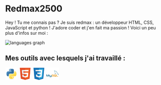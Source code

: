 # Redmax2500

Hey ! Tu me connais pas ? Je suis redmax : un développeur HTML, CSS, JavaScript et python ! J'adore coder et j'en fait ma passion ! Voici un peu plus d'infos sur moi :

<div align="left">
  <img src="https://github-readme-stats.vercel.app/api/top-langs?username=redmax2500&locale=fr&hide_title=false&layout=compact&card_width=320&langs_count=5&theme=tokyonight&hide_border=true" height="150" alt="languages graph"  />
</div>

## Mes outils avec lesquels j'ai travaillé :

<div align="left">
  <img src="https://raw.githubusercontent.com/devicons/devicon/refs/heads/master/icons/python/python-original.svg" width="40" height="40"/>
  <img src="https://raw.githubusercontent.com/devicons/devicon/refs/heads/master/icons/html5/html5-original.svg" width="40" height="40"/>
  <img src="https://raw.githubusercontent.com/devicons/devicon/refs/heads/master/icons/css3/css3-original.svg" width="40" height="40"/>
  <img src="https://raw.githubusercontent.com/devicons/devicon/refs/heads/master/icons/mysql/mysql-original-wordmark.svg" width="40" height="40"/>
</div>
